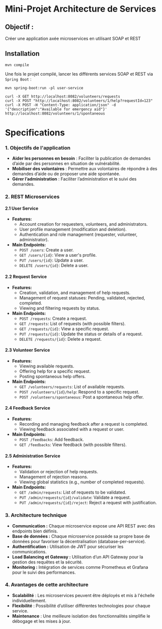 # Mini-Projet Architecture de Services

## Objectif :

Créer une application axée microservices en utilisant SOAP et REST

## Installation

```
mvn compile 
```

Une fois le projet compilé, lancer les différents services SOAP et REST via `Spring Boot` :

```
mvn spring-boot:run -pl user-service
```



```
curl -X GET http://localhost:8082/volunteers/requests
curl -X POST "http://localhost:8082/volunteers/1/help?requestId=123"
curl -X POST -H "Content-Type: application/json" -d '{"description":"Available for emergency aid"}' http://localhost:8082/volunteers/1/spontaneous
```





# Specifications

### **1. Objectifs de l'application**
- **Aider les personnes en besoin** : Faciliter la publication de demandes d’aide par des personnes en situation de vulnérabilité.
- **Mobiliser des volontaires** : Permettre aux volontaires de répondre à des demandes d’aide ou de proposer une aide spontanée.
- **Gérer l’administration** : Faciliter l’administration et le suivi des demandes.

### **2. REST Microservices**

#### **2.1 User Service**
- **Features:**
  - Account creation for requesters, volunteers, and administrators.
  - User profile management (modification and deletion).
  - Authentication and role management (requester, volunteer, administrator).
- **Main Endpoints:**
  - `POST /users`: Create a user.
  - `GET /users/{id}`: View a user's profile.
  - `PUT /users/{id}`: Update a user.
  - `DELETE /users/{id}`: Delete a user.

#### **2.2 Request Service**
- **Features:**
  - Creation, validation, and management of help requests.
  - Management of request statuses: Pending, validated, rejected, completed.
  - Viewing and filtering requests by status.
- **Main Endpoints:**
  - `POST /requests`: Create a request.
  - `GET /requests`: List of requests (with possible filters).
  - `GET /requests/{id}`: View a specific request.
  - `PUT /requests/{id}`: Update the status or details of a request.
  - `DELETE /requests/{id}`: Delete a request.

#### **2.3 Volunteer Service**
- **Features:**
  - Viewing available requests.
  - Offering help for a specific request.
  - Posting spontaneous help offers.
- **Main Endpoints:**
  - `GET /volunteers/requests`: List of available requests.
  - `POST /volunteers/{id}/help`: Respond to a specific request.
  - `POST /volunteers/spontaneous`: Post a spontaneous help offer.

#### **2.4 Feedback Service**
- **Features:**
  - Recording and managing feedback after a request is completed.
  - Viewing feedback associated with a request or user.
- **Main Endpoints:**
  - `POST /feedbacks`: Add feedback.
  - `GET /feedbacks`: View feedback (with possible filters).

#### **2.5 Administration Service**
- **Features:**
  - Validation or rejection of help requests.
  - Management of rejection reasons.
  - Viewing global statistics (e.g., number of completed requests).
- **Main Endpoints:**
  - `GET /admin/requests`: List of requests to be validated.
  - `PUT /admin/requests/{id}/validate`: Validate a request.
  - `PUT /admin/requests/{id}/reject`: Reject a request with justification.

### **3. Architecture technique**
- **Communication :** Chaque microservice expose une API REST avec des endpoints bien définis.
- **Base de données :** Chaque microservice possède sa propre base de données pour favoriser la décentralisation (database-per-service).
- **Authentification :** Utilisation de JWT pour sécuriser les communications.
- **Load Balancing et Gateway :** Utilisation d’un API Gateway pour la gestion des requêtes et la sécurité.
- **Monitoring :** Intégration de services comme Prometheus et Grafana pour le suivi des performances.



### **4. Avantages de cette architecture**
- **Scalabilité** : Les microservices peuvent être déployés et mis à l'échelle individuellement.
- **Flexibilité** : Possibilité d’utiliser différentes technologies pour chaque service.
- **Maintenance** : Une meilleure isolation des fonctionnalités simplifie le débogage et les mises à jour.

